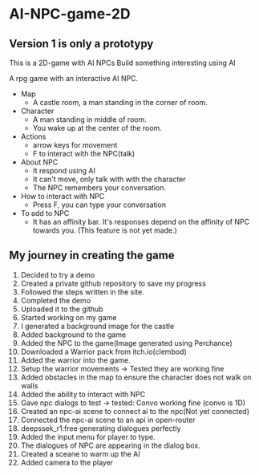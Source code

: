 # AI-NPC-game-2D
## Version 1 is only a prototypy
This is a 2D-game with AI NPCs
Build something interesting using AI

A rpg game with an interactive AI NPC.
- Map
    - A castle room, a man standing in the corner of room. 
- Character
    - A man standing in middle of room.
    - You wake up at the center of the room.
- Actions
    - arrow keys for movement
    - F to interact with the NPC(talk)
- About NPC
    - It respond using AI
    - It can't move, only talk with with the character
    - The NPC remembers your conversation.
- How to interact with NPC
    - Press F, you can type your conversation
- To add to NPC
    - It has an affinity bar. It's responses depend on the affinity of NPC towards you. (This feature is not yet made.)

## My journey in creating the game
1) Decided to try a demo
2) Created a private github repository to save my progress
3) Followed the steps written in the site.
4) Completed the demo
5) Uploaded it to the github
6) Started working on my game
7) I generated a background image for the castle
8) Added background to the game
9) Added the NPC to the game(Image generated using Perchance)
10) Downloaded a Warrior pack from itch.io(clembod)
11) Added the warrior into the game.
12) Setup the warrior movements -> Tested they are working fine
13) Added obstacles in the map to ensure the character does not walk on walls
14) Added the ability to interact with NPC
15) Gave npc dialogs to test -> tested: Convo working fine (convo is 1D)
16) Created an npc-ai scene to connect ai to the npc(Not yet connected)
17) Connected the npc-ai scene to an api in open-router
18) deepssek_r1:free generating dialogues perfectly
19) Added the input menu for player to type.
20) The dialogues of NPC are appearing in the dialog box.
21) Created a sceane to warm up the AI
22) Added camera to the player
